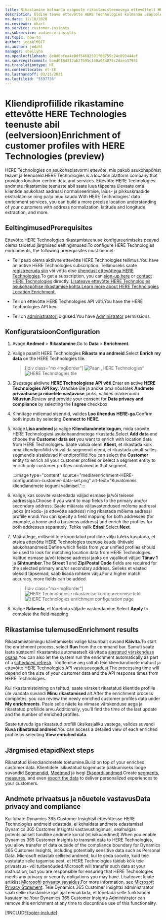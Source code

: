 ```yaml
---
title: Rikastamine kolmanda osapoole rikastamisteenusega ettevõttelt HERE Technologies
description: Üldine teave ettevõtte HERE Technologies kolmanda osapoole rikastamise kohta.
ms.date: 12/10/2020
ms.reviewer: mhart
ms.service: customer-insights
ms.subservice: audience-insights
ms.topic: how-to
author: jodahlMSFT
ms.author: jodahl
manager: shellyha
ms.openlocfilehash: 8e8d6bfea4e0df54682501f60759c24c893444af
ms.sourcegitcommit: bae40184312ab27b95c140a044875c2daea37951
ms.translationtype: HT
ms.contentlocale: et-EE
ms.lasthandoff: 03/15/2021
ms.locfileid: "5597736"
---
```

# <a name="enrichment-of-customer-profiles-with-here-technologies-preview"></a><span data-ttu-id="96a8f-103">Kliendiprofiilide rikastamine ettevõtte HERE Technologies teenuste abil (eelversioon)</span><span class="sxs-lookup"><span data-stu-id="96a8f-103">Enrichment of customer profiles with HERE Technologies (preview)</span></span>

<span data-ttu-id="96a8f-104">HERE Technologies on asukohaplatvormi ettevõte, mis pakub asukohapõhist teavet ja teenuseid.</span><span class="sxs-lookup"><span data-stu-id="96a8f-104">HERE Technologies is a location platform company that provides location-centric data and services.</span></span> <span data-ttu-id="96a8f-105">Ettevõtte HERE Technologies andmete rikastamise teenuste abil saate luua täpsema ülevaate oma klientide asukohast aadressi normaliseerimise, laius- ja pikkuskraadide ekstraktimise ning palju muu kaudu.</span><span class="sxs-lookup"><span data-stu-id="96a8f-105">With HERE Technologies' data enrichment services, you can build a more precise location understanding of your customers with address normalization, latitude and longitude extraction, and more.</span></span>

## <a name="prerequisites"></a><span data-ttu-id="96a8f-106">Eeltingimused</span><span class="sxs-lookup"><span data-stu-id="96a8f-106">Prerequisites</span></span>

<span data-ttu-id="96a8f-107">Ettevõtte HERE Technologies rikastamisteenuse konfigureerimiseks peavad olema täidetud järgmised eeltingimused.</span><span class="sxs-lookup"><span data-stu-id="96a8f-107">To configure HERE Technologies enrichments, the following prerequisites must be met:</span></span>

- <span data-ttu-id="96a8f-108">Teil peab olema aktiivne ettevõtte HERE Technologies tellimus.</span><span class="sxs-lookup"><span data-stu-id="96a8f-108">You have an active HERE Technologies subscription.</span></span> <span data-ttu-id="96a8f-109">Tellimuseks saate [registreeruda siin](https://developer.here.com/sign-up?utm_medium=referral&utm_source=Microsoft-Dynamics-CI&create=Freemium-Basic) või võtta otse [ühendust ettevõttega HERE Technologies](https://developer.here.com/help?utm_medium=referral&utm_source=Microsoft-Dynamics-CI#how-can-we-help-you).</span><span class="sxs-lookup"><span data-stu-id="96a8f-109">To get a subscription, you can [sign-up here](https://developer.here.com/sign-up?utm_medium=referral&utm_source=Microsoft-Dynamics-CI&create=Freemium-Basic) or [contact HERE Technologies](https://developer.here.com/help?utm_medium=referral&utm_source=Microsoft-Dynamics-CI#how-can-we-help-you) directly.</span></span> [<span data-ttu-id="96a8f-110">Lisateave ettevõtte HERE Technologies asukohapõhise rikastamise kohta.</span><span class="sxs-lookup"><span data-stu-id="96a8f-110">Learn more about HERE Technologies Location Enrichment.</span></span>](https://developer.here.com/location-enrichment?cid=Dev-MicrosoftDynamics-DB-0-Dev-&utm_source=MicrosoftDynamics&utm_medium=referral&utm_campaign=Online_Dev_ReferralMicrosoft)

- <span data-ttu-id="96a8f-111">Teil on ettevõtte HERE Technologies API võti.</span><span class="sxs-lookup"><span data-stu-id="96a8f-111">You have the HERE Technologies API key.</span></span>

- <span data-ttu-id="96a8f-112">Teil on [administraatori](permissions.md#administrator) õigused.</span><span class="sxs-lookup"><span data-stu-id="96a8f-112">You have [Administrator](permissions.md#administrator) permissions.</span></span>

## <a name="configuration"></a><span data-ttu-id="96a8f-113">Konfiguratsioon</span><span class="sxs-lookup"><span data-stu-id="96a8f-113">Configuration</span></span>

1. <span data-ttu-id="96a8f-114">Avage **Andmed** > **Rikastamine**.</span><span class="sxs-lookup"><span data-stu-id="96a8f-114">Go to **Data** > **Enrichment**.</span></span>

1. <span data-ttu-id="96a8f-115">Valige paanilt HERE Technologies **Rikasta mu andmeid**.</span><span class="sxs-lookup"><span data-stu-id="96a8f-115">Select **Enrich my data** on the HERE Technologies tile.</span></span>

   > [!div class="mx-imgBorder"]
   > <span data-ttu-id="96a8f-116">![Paan „HERE Technologies“](media/HERE-tile.png "Paan „HERE Technologies“")</span><span class="sxs-lookup"><span data-stu-id="96a8f-116">![HERE Technologies tile](media/HERE-tile.png "HERE Technologies tile")</span></span>

1. <span data-ttu-id="96a8f-117">Sisestage aktiivne **HERE Technologiese API võti**.</span><span class="sxs-lookup"><span data-stu-id="96a8f-117">Enter an active **HERE Technologies API key**.</span></span> <span data-ttu-id="96a8f-118">Vaadake üle ja andke oma nõusolek **Andmete privaatsuse ja nõuetele vastavuse** jaoks, valides märkeruudu **Nõustun**.</span><span class="sxs-lookup"><span data-stu-id="96a8f-118">Review and provide your consent for **Data privacy and compliance** by selecting the **I agree** checkbox.</span></span> 

1. <span data-ttu-id="96a8f-119">Kinnitage mõlemad sisendid, valides **Loo ühendus HERE-ga**.</span><span class="sxs-lookup"><span data-stu-id="96a8f-119">Confirm both inputs by selecting **Connect to HERE**.</span></span>

1.  <span data-ttu-id="96a8f-120">Valige **Lisa andmed** ja valige **Kliendiandmete kogum**, mida soovite HERE Technologiesi asukohaandmetega rikastada.</span><span class="sxs-lookup"><span data-stu-id="96a8f-120">Select **Add data** and choose the **Customer data set** you want to enrich with location data from HERE Technologies.</span></span> <span data-ttu-id="96a8f-121">Saate valida olemi **Klient**, et rikastada kõik oma kliendiprofiilid või valida segmendi olemi, et rikastada ainult selles segmendis sisalduvad kliendiprofiilid.</span><span class="sxs-lookup"><span data-stu-id="96a8f-121">You can select the **Customer** entity to enrich all your customer profiles or select a segment entity to enrich only customer profiles contained in that segment.</span></span>

    :::image type="content" source="media/enrichment-HERE-configuration-customer-data-set.png" alt-text="Kuvatõmmis kliendiandmete kogumi valimisel.":::

1. <span data-ttu-id="96a8f-123">Valige, kas soovite vastendada väljad esmase ja/või teisese aadressiga.</span><span class="sxs-lookup"><span data-stu-id="96a8f-123">Choose if you want to map fields to the primary and/or secondary address.</span></span> <span data-ttu-id="96a8f-124">Saate määrata väljavastendused mõlema aadressi jaoks (nt kodu- ja ettevõtte aadress) ning rikastada mõlema aadressi profiile eraldi.</span><span class="sxs-lookup"><span data-stu-id="96a8f-124">You can specify a field mapping for both addresses (for example, a home and a business address) and enrich the profiles for both addresses separately.</span></span> <span data-ttu-id="96a8f-125">Tehke valik **Edasi**.</span><span class="sxs-lookup"><span data-stu-id="96a8f-125">Select **Next**.</span></span>

1. <span data-ttu-id="96a8f-126">Määratlege, milliseid teie koondatud profiilide välju tuleks kasutada, et otsida ettevõtte HERE Technologies teenuse kaudu ühtivaid asukohaandmeid.</span><span class="sxs-lookup"><span data-stu-id="96a8f-126">Define which fields from your unified profiles should be used to look for matching location data from HERE Technologies.</span></span> <span data-ttu-id="96a8f-127">Valitud esmase ja/või teisese aadressi jaoks on vajalikud väljad **Tänav 1** ja **Sihtnumber**.</span><span class="sxs-lookup"><span data-stu-id="96a8f-127">The **Street 1** and **Zip/Postal Code** fields are required for the selected primary and/or secondary address.</span></span> <span data-ttu-id="96a8f-128">Selleks et vasted oleksid täpsemad, saab lisada rohkem välju.</span><span class="sxs-lookup"><span data-stu-id="96a8f-128">For a higher match accuracy, more fields can be added.</span></span>

   > [!div class="mx-imgBorder"]
   > <span data-ttu-id="96a8f-129">![HERE Technologiese rikastamise konfigureerimise leht](media/enrichment-HERE-configuration.png "HERE Technologiese rikastamise konfigureerimise leht")</span><span class="sxs-lookup"><span data-stu-id="96a8f-129">![HERE Technologies enrichment configuration page](media/enrichment-HERE-configuration.png "HERE Technologies enrichment configuration page")</span></span>

1. <span data-ttu-id="96a8f-130">Valige **Rakenda**, et lõpetada väljade vastendamine.</span><span class="sxs-lookup"><span data-stu-id="96a8f-130">Select **Apply** to complete the field mapping.</span></span>

## <a name="enrichment-results"></a><span data-ttu-id="96a8f-131">Rikastamise tulemused</span><span class="sxs-lookup"><span data-stu-id="96a8f-131">Enrichment results</span></span>

<span data-ttu-id="96a8f-132">Rikastamistoimingu käivitamiseks valige käsuribalt suvand **Käivita**.</span><span class="sxs-lookup"><span data-stu-id="96a8f-132">To start the enrichment process, select **Run** from the command bar.</span></span> <span data-ttu-id="96a8f-133">Samuti saate lasta süsteemil rikastamise automaatselt käivitada [ajastatud värskenduse osana](system.md#schedule-tab).</span><span class="sxs-lookup"><span data-stu-id="96a8f-133">You can also let the system run the enrichment automatically as part of a [scheduled refresh](system.md#schedule-tab).</span></span> <span data-ttu-id="96a8f-134">Töötlemise aeg sõltub teie kliendiandmete mahust ja ettevõtte HERE Technologies API vastuseaegadest.</span><span class="sxs-lookup"><span data-stu-id="96a8f-134">The processing time will depend on the size of your customer data and the API response times from HERE Technologies.</span></span>

<span data-ttu-id="96a8f-135">Kui rikastamistoiming on tehtud, saate värskelt rikastatud klientide profiile üle vaadata suvandi **Minu rikastamised** alt.</span><span class="sxs-lookup"><span data-stu-id="96a8f-135">After the enrichment process completes, you can review the newly enriched customer profiles data under **My enrichments**.</span></span> <span data-ttu-id="96a8f-136">Peale selle näete ka viimase värskenduse aega ja rikastatud profiilide arvu.</span><span class="sxs-lookup"><span data-stu-id="96a8f-136">Additionally, you'll find the time of the last update and the number of enriched profiles.</span></span>

<span data-ttu-id="96a8f-137">Saate tutvuda iga rikastatud profiili üksikasjaliku vaatega, valides suvandi **Kuva rikastatud andmed**.</span><span class="sxs-lookup"><span data-stu-id="96a8f-137">You can access a detailed view of each enriched profile by selecting **View enriched data**.</span></span>

## <a name="next-steps"></a><span data-ttu-id="96a8f-138">Järgmised etapid</span><span class="sxs-lookup"><span data-stu-id="96a8f-138">Next steps</span></span>

<span data-ttu-id="96a8f-139">Rikastatud kliendiandmetele toetumine.</span><span class="sxs-lookup"><span data-stu-id="96a8f-139">Build on top of your enriched customer data.</span></span> <span data-ttu-id="96a8f-140">Klientidele isikustatud kogemuste pakkumiseks looge suvandid [Segmendid](segments.md), [Meetmed](measures.md) ja isegi [Ekspordi andmed](export-destinations.md).</span><span class="sxs-lookup"><span data-stu-id="96a8f-140">Create [segments](segments.md), [measures](measures.md), and even [export the data](export-destinations.md) to deliver personalized experiences to your customers.</span></span>

## <a name="data-privacy-and-compliance"></a><span data-ttu-id="96a8f-141">Andmete privaatsus ja nõuetele vastavus</span><span class="sxs-lookup"><span data-stu-id="96a8f-141">Data privacy and compliance</span></span>

<span data-ttu-id="96a8f-142">Kui lubate Dynamics 365 Customer Insightsil ettevõttesse HERE Technologies andmeid edastada, ei kohaldata andmete edastamisel Dynamics 365 Customer Insightsi vastavustingimusi, sealhulgas potentsiaalselt tundlike andmete korral (nt isikuandmed).</span><span class="sxs-lookup"><span data-stu-id="96a8f-142">When you enable Dynamics 365 Customer Insights to transmit data to HERE Technologies, you allow transfer of data outside of the compliance boundary for Dynamics 365 Customer Insights, including potentially sensitive data such as Personal Data.</span></span> <span data-ttu-id="96a8f-143">Microsoft edastab sellised andmed, kui te seda soovite, kuid teie vastutate selle tagamise eest, et HERE Technologies täidab kõik teie privaatsus- või turbenõuded.</span><span class="sxs-lookup"><span data-stu-id="96a8f-143">Microsoft will transfer such data at your instruction, but you are responsible for ensuring that HERE Technologies meets any privacy or security obligations you may have.</span></span> <span data-ttu-id="96a8f-144">Lisateavet leiate artiklist [Microsofti privaatsusavaldus](https://go.microsoft.com/fwlink/?linkid=396732).</span><span class="sxs-lookup"><span data-stu-id="96a8f-144">For more information, see [Microsoft Privacy Statement](https://go.microsoft.com/fwlink/?linkid=396732).</span></span>
<span data-ttu-id="96a8f-145">Teie Dynamics 365 Customer Insightsi administraator saab selle rikastamise igal ajal eemaldada, et lõpetada selle funktsiooni kasutamine.</span><span class="sxs-lookup"><span data-stu-id="96a8f-145">Your Dynamics 365 Customer Insights Administrator can remove this enrichment at any time to discontinue use of this functionality.</span></span>


[!INCLUDE[footer-include](../includes/footer-banner.md)]